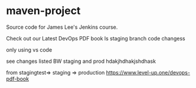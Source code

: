# maven-project
Source code for James Lee's Jenkins course.

Check out our Latest DevOps PDF book ls staging branch code changess

only using vs code

see changes listed BW staging and prod hdakjhdhakjshdhask

from stagingtest=> staging => production
https://www.level-up.one/devops-pdf-book
